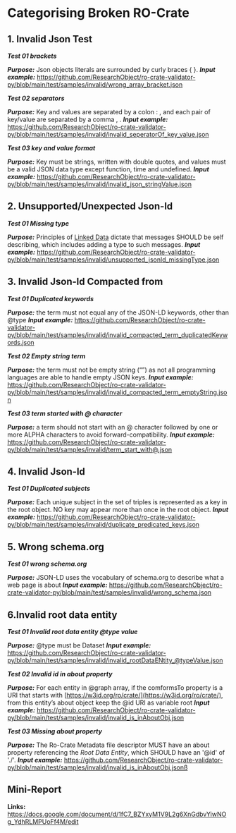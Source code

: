 # Categorising Broken RO-Crate


## 1. Invalid Json Test
**_Test 01 brackets_**

**_Purpose:_** Json objects literals are surrounded by curly braces { }.
**_Input example:_** https://github.com/ResearchObject/ro-crate-validator-py/blob/main/test/samples/invalid/wrong_array_bracket.json

**_Test 02 separators_**

**_Purpose:_** Key and values are separated by a colon : , and each pair of key/value are separated by a comma , .
**_Input example:_** https://github.com/ResearchObject/ro-crate-validator-py/blob/main/test/samples/invalid/invalid_seperatorOf_key_value.json

**_Test 03 key and value format_**

**_Purpose:_** Key must be strings, written with double quotes, and values must be a valid JSON data type except function, time and undefined.
**_Input example:_** https://github.com/ResearchObject/ro-crate-validator-py/blob/main/test/samples/invalid/invalid_json_stringValue.json

## 2. Unsupported/Unexpected Json-ld

**_Test 01 Missing type_**

**_Purpose:_** Principles of [Linked Data](https://json-ld.org/spec/latest/json-ld-api-best-practices/#dfn-linked-data) dictate that messages SHOULD be self describing, which includes adding a type to such messages.
**_Input example:_** https://github.com/ResearchObject/ro-crate-validator-py/blob/main/test/samples/invalid/unsupported_jsonld_missingType.json

## 3. Invalid Json-ld Compacted from

**_Test 01 Duplicated keywords_**

**_Purpose:_**  the term must not equal any of the JSON-LD keywords, other than @type
**_Input example:_** https://github.com/ResearchObject/ro-crate-validator-py/blob/main/test/samples/invalid/invalid_compacted_term_duplicatedKeywords.json

**_Test 02 Empty string term_**

**_Purpose:_**  the term must not be empty string (“”) as not all programming languages are able to handle empty JSON keys.
**_Input example:_** https://github.com/ResearchObject/ro-crate-validator-py/blob/main/test/samples/invalid/invalid_compacted_term_emptyString.json
  

**_Test 03 term started with @ character_**

**_Purpose:_**  a term should not start with an @ character followed by one or more ALPHA characters to avoid forward-compatibility.
**_Input example:_** https://github.com/ResearchObject/ro-crate-validator-py/blob/main/test/samples/invalid/term_start_with@.json

## 4. Invalid Json-ld

**_Test 01 Duplicated subjects_**

**_Purpose:_**  Each unique subject in the set of triples is represented as a key in the root object. NO key may appear more than once in the root object.
**_Input example:_** https://github.com/ResearchObject/ro-crate-validator-py/blob/main/test/samples/invalid/duplicate_predicated_keys.json

## 5. Wrong schema.org

**_Test 01 wrong schema.org_**

**_Purpose:_**  JSON-LD uses the vocabulary of schema.org to describe what a web page is about
**_Input example:_** https://github.com/ResearchObject/ro-crate-validator-py/blob/main/test/samples/invalid/wrong_schema.json

## 6.Invalid root data entity

**_Test 01 Invalid root data entity @type value_**

**_Purpose:_** @type must be Dataset
**_Input example:_** https://github.com/ResearchObject/ro-crate-validator-py/blob/main/test/samples/invalid/invalid_rootDataENtity_@typeValue.json

**_Test 02 Invalid id in about property_**

**_Purpose:_**  For each entity in @graph array, if the comformsTo property is a URI that starts with [https://w3id.org/ro/crate/](https://w3id.org/ro/crate/), from this entity’s about object keep the @id URI as variable root
**_Input example:_** https://github.com/ResearchObject/ro-crate-validator-py/blob/main/test/samples/invalid/invalid_is_inAboutObj.json

**_Test 03 Missing about property_**

**_Purpose:_**  The Ro-Crate Metadata file descriptor MUST have an about property referencing the _Root Data Entity_, which SHOULD have an '@id' of './'.
**_Input example:_** https://github.com/ResearchObject/ro-crate-validator-py/blob/main/test/samples/invalid/invalid_is_inAboutObj.jsonß


## Mini-Report 

**Links:** https://docs.google.com/document/d/1fC7_BZYxyM1V9L2g6XnGdbvYiwNOg_YdhRLMPUoFf4M/edit
